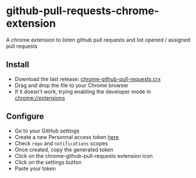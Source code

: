 # github-pull-requests-chrome-extension
A chrome extension to listen github pull requests and list opened / assigned pull requests

## Install
* Download the last release: [chrome-github-pull-requests.crx](https://github.com/sgaestel/github-pull-requests-chrome-extension/blob/master/chrome-github-pull-requests.crx?raw=true)
* Drag and drop the file to your Chrome browser
* If it doesn't work, trying enabling the developer mode in [chrome://extensions](chrome://extensions)

## Configure
* Go to your GitHub settings
* Create a new Personnal access token [here](https://github.com/settings/tokens)
* Check `repo` and `notifications` scopes
* Once created, copy the generated token
* Click on the chrome-github-pull-requests extension icon
* Click on the settings button
* Paste your token
